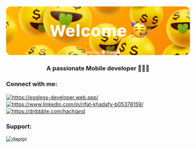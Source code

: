 ![Header](https://github.com/godofsleepy/godofsleepy/blob/main/header.png)

<h3 align="center">A passionate Mobile developer 👨🏻‍💻</h3>



<h3 align="left">Connect with me:</h3>
<p align="left">
<a href="https://-developer.wb.app/" target="blank"><img align="center" src="https://eggless-developer.web.app/logo192.png" alt="https://eggless-developer.web.app/" height="30"  /></a>
<a href="https://linkedin.com/in/rifat-khadafy-b05378159/" target="blank"><img align="center" src="https://cdn.jsdelivr.net/npm/simple-icons@3.0.1/icons/linkedin.svg" alt="https://www.linkedin.com/in/rifat-khadafy-b05378159/" height="30" width="40" /></a>
<a href="https://dribbble.com//hachiand" target="blank"><img align="center" src="https://cdn.jsdelivr.net/npm/simple-icons@3.0.1/icons/dribbble.svg" alt="https://dribbble.com/hachiand" height="30" width="40" /></a>
</p>

<h3 align="left">Support:</h3>
<p><a href="https://www.buymeacoffee.com/dapipi"> <img align="left" src="https://cdn.buymeacoffee.com/buttons/v2/default-yellow.png" height="50" width="210" alt="dapipi" /></a></p><br><br>

<!--
**godofsleepy/godofsleepy** is a ✨ _special_ ✨ repository because its `README.md` (this file) appears on your GitHub profile.

Here are some ideas to get you started:

- 🔭 I’m currently working on ...
- 🌱 I’m currently learning ...
- 👯 I’m looking to collaborate on ...
- 🤔 I’m looking for help with ...
- 💬 Ask me about ...
- 📫 How to reach me: ...
- 😄 Pronouns: ...
- ⚡ Fun fact: ...
-->
